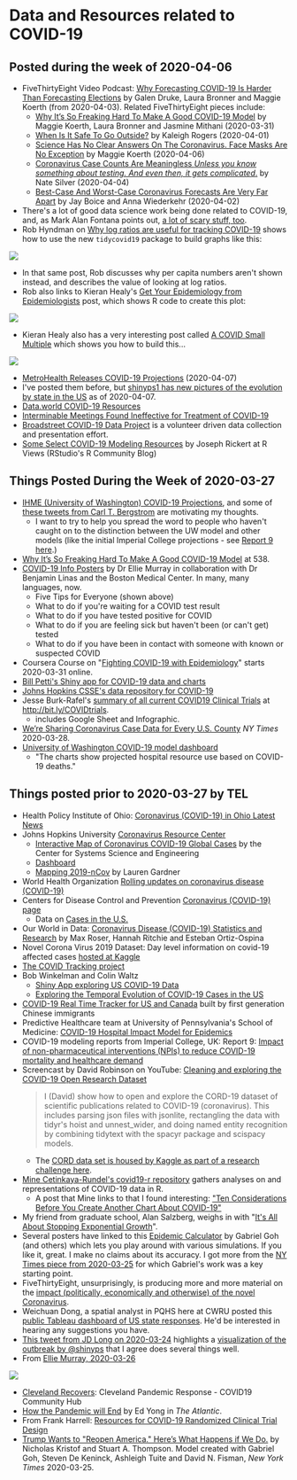 # Data and Resources related to COVID-19

## Posted during the week of 2020-04-06

- FiveThirtyEight Video Podcast: [Why Forecasting COVID-19 Is Harder Than Forecasting Elections](https://fivethirtyeight.com/videos/why-forecasting-covid-19-is-harder-than-forecasting-elections/) by Galen Druke, Laura Bronner and Maggie Koerth (from 2020-04-03). Related FiveThirtyEight pieces include:
    - [Why It’s So Freaking Hard To Make A Good COVID-19 Model](https://fivethirtyeight.com/features/why-its-so-freaking-hard-to-make-a-good-covid-19-model/) by Maggie Koerth, Laura Bronner and Jasmine Mithani (2020-03-31)
    - [When Is It Safe To Go Outside?](https://fivethirtyeight.com/features/a-crowded-park-isnt-much-safer-than-a-crowded-movie-theater/) by Kaleigh Rogers (2020-04-01)
    - [Science Has No Clear Answers On The Coronavirus. Face Masks Are No Exception](https://fivethirtyeight.com/features/science-has-no-clear-answers-on-the-coronavirus-face-masks-are-no-exception/) by Maggie Koerth (2020-04-06)
    - [Coronavirus Case Counts Are Meaningless *Unless you know something about testing. And even then, it gets complicated*.](https://fivethirtyeight.com/features/coronavirus-case-counts-are-meaningless/) by Nate Silver (2020-04-04)
    - [Best-Case And Worst-Case Coronavirus Forecasts Are Very Far Apart](https://fivethirtyeight.com/features/best-case-and-worst-case-coronavirus-forecasts-are-very-far-apart/) by Jay Boice and Anna Wiederkehr (2020-04-02)
- There's a lot of good data science work being done related to COVID-19, and, as Mark Alan Fontana points out, [a lot of scary stuff, too](https://twitter.com/metamaf/status/1245816735309193216).
- Rob Hyndman on [Why log ratios are useful for tracking COVID-19](https://robjhyndman.com/hyndsight/logratios-covid19/) shows how to use the new `tidycovid19` package to build graphs like this:
    
![](https://github.com/THOMASELOVE/2020-432/blob/master/classes/class20/figures/hyndman1.png)

- In that same post, Rob discusses why per capita numbers aren't shown instead, and describes the value of looking at log ratios.
- Rob also links to Kieran Healy's [Get Your Epidemiology from Epidemiologists](https://kieranhealy.org/blog/archives/2020/03/21/covid-19-tracking/) post, which shows R code to create this plot:

![](https://github.com/THOMASELOVE/2020-432/blob/master/classes/class20/figures/covid_cumulative_22-03-20.png)
    
- Kieran Healy also has a very interesting post called [A COVID Small Multiple](https://kieranhealy.org/blog/archives/2020/03/27/a-covid-small-multiple/) which shows you how to build this...
    
![](https://github.com/THOMASELOVE/2020-432/blob/master/classes/class20/figures/cov_case_sm.png)

- [MetroHealth Releases COVID-19 Projections](https://news.metrohealth.org/metrohealth-releases-covid-19-projections/) (2020-04-07)
- I've posted them before, but [shinyps1 has new pictures of the evolution by state in the US](https://twitter.com/shinyps1/status/1247743234358390790) as of 2020-04-07.
- [Data.world COVID-19 Resources](https://data.world/resources/coronavirus/)
- [Interminable Meetings Found Ineffective for Treatment of COVID-19](https://twitter.com/hmkyale/status/1247578342825566216)
- [Broadstreet COVID-19 Data Project](https://covid19dataproject.org/) is a volunteer driven data collection and presentation effort.
- [Some Select COVID-19 Modeling Resources](https://rviews.rstudio.com/2020/04/07/some-select-covid-19-modeling-resources/) by Joseph Rickert at R Views (RStudio's R Community Blog)

## Things Posted During the Week of 2020-03-27

- [IHME (University of Washington) COVID-19 Projections](https://covid19.healthdata.org/projections), and some of [these tweets from Carl T. Bergstrom](https://twitter.com/CT_Bergstrom/status/1244815009303023616?s=20) are motivating my thoughts. 
    - I want to try to help you spread the word to people who haven't caught on to the distinction between the UW model and other models (like the initial Imperial College projections - see [Report 9 here](https://www.imperial.ac.uk/mrc-global-infectious-disease-analysis/covid-19/).)
- [Why It’s So Freaking Hard To Make A Good COVID-19 Model](https://fivethirtyeight.com/features/why-its-so-freaking-hard-to-make-a-good-covid-19-model/) at 538.
- [COVID-19 Info Posters](https://github.com/eleanormurray/COVID_19) by Dr Ellie Murray in collaboration with Dr Benjamin Linas and the Boston Medical Center. In many, many languages, now.
    - Five Tips for Everyone (shown above)
    - What to do if you're waiting for a COVID test result
    - What to do if you have tested positive for COVID
    - What to do if you are feeling sick but haven't been (or can't get) tested
    - What to do if you have been in contact with someone with known or suspected COVID
- Coursera Course on "[Fighting COVID-19 with Epidemiology](https://www.coursera.org/learn/covid19-epidemiology)" starts 2020-03-31 online.
- [Bill Petti's Shiny app for COVID-19 data and charts](https://billpetti.shinyapps.io/covid_19_country_state_dashboard/)
- [Johns Hopkins CSSE's data repository for COVID-19](https://github.com/CSSEGISandData/COVID-19)
- Jesse Burk-Rafel's [summary of all current COVID19 Clinical Trials](http://bit.ly/COVIDtrials) at http://bit.ly/COVIDtrials.
    - includes Google Sheet and Infographic.
- [We’re Sharing Coronavirus Case Data for Every U.S. County](https://www.nytimes.com/article/coronavirus-county-data-us.html) *NY Times* 2020-03-28.
- [University of Washington COVID-19 model dashboard](https://covid19.healthdata.org/projections)
    - "The charts show projected hospital resource use based on COVID-19 deaths."


## Things posted prior to 2020-03-27 by TEL

- Health Policy Institute of Ohio: [Coronavirus (COVID-19) in Ohio Latest News](https://www.healthpolicyohio.org/coronavirus-covid-19-in-ohio/)
- Johns Hopkins University [Coronavirus Resource Center](https://coronavirus.jhu.edu/)
    - [Interactive Map of Coronavirus COVID-19 Global Cases](https://coronavirus.jhu.edu/map.html) by the Center for Systems Science and Engineering
    - [Dashboard](https://www.arcgis.com/apps/opsdashboard/index.html#/bda7594740fd40299423467b48e9ecf6)
    - [Mapping 2019-nCov](https://systems.jhu.edu/research/public-health/ncov/) by Lauren Gardner
- World Health Organization [Rolling updates on coronavirus disease (COVID-19)](https://www.who.int/emergencies/diseases/novel-coronavirus-2019/events-as-they-happen)
- Centers for Disease Control and Prevention [Coronavirus (COVID-19) page](https://www.cdc.gov/coronavirus/2019-ncov/index.html)
    - Data on [Cases in the U.S.](https://www.cdc.gov/coronavirus/2019-ncov/cases-updates/cases-in-us.html)
- Our World in Data: [Coronavirus Disease (COVID-19) Statistics and Research](https://ourworldindata.org/coronavirus) by Max Roser, Hannah Ritchie and Esteban Ortiz-Ospina
- Novel Corona Virus 2019 Dataset: Day level information on covid-19 affected cases [hosted at Kaggle](https://www.kaggle.com/sudalairajkumar/novel-corona-virus-2019-dataset)
- [The COVID Tracking project](https://covidtracking.com/)
- Bob Winkelman and Colin Waltz
    - [Shiny App exploring US COVID-19 Data](https://rdwinkelman.shinyapps.io/US_COVID_Explorer/)
    - [Exploring the Temporal Evolution of COVID-19 Cases in the US](https://rpubs.com/rdwinkelman/covid19_us_spread_gif)
- [COVID-19 Real Time Tracker for US and Canada](https://coronavirus.1point3acres.com/en) built by first generation Chinese immigrants
- Predictive Healthcare team at University of Pennsylvania's School of Medicine: [COVID-19 Hospital Impact Model for Epidemics](http://penn-chime.phl.io/)
- COVID-19 modeling reports from Imperial College, UK: Report 9: [Impact of non-pharmaceutical interventions (NPIs) to reduce COVID-19 mortality and healthcare demand](https://www.imperial.ac.uk/mrc-global-infectious-disease-analysis/news--wuhan-coronavirus/)
- Screencast by David Robinson on YouTube: [Cleaning and exploring the COVID-19 Open Research Dataset](https://www.youtube.com/watch?v=-5HYdBq_PTM)
    > I (David) show how to open and explore the CORD-19 dataset of scientific publications related to COVID-19 (coronavirus). This includes parsing json files with jsonlite, rectangling the data with tidyr's hoist and unnest_wider, and doing named entity recognition by combining tidytext with the spacyr package and scispacy models.
    - The [CORD data set is housed by Kaggle as part of a research challenge here](https://www.kaggle.com/allen-institute-for-ai/CORD-19-research-challenge).
- [Mine Cetinkaya-Rundel's covid19-r repository](https://github.com/mine-cetinkaya-rundel/covid19-r/blob/master/README.md) gathers analyses on and representations of COVID-19 data in R.
    - A post that Mine links to that I found interesting: ["Ten Considerations Before You Create Another Chart About COVID-19"](https://medium.com/nightingale/ten-considerations-before-you-create-another-chart-about-covid-19-27d3bd691be8)
- My friend from graduate school, Alan Salzberg, weighs in with "[It's All About Stopping Exponential Growth](https://salthillstatistics.com/posts/59)".
- Several posters have linked to this [Epidemic Calculator](http://gabgoh.github.io/COVID/index.html) by Gabriel Goh (and others) which lets you play around with various simulations. If you like it, great. I make no claims about its accuracy. I got more from the [NY Times piece from 2020-03-25](https://www.nytimes.com/interactive/2020/03/25/opinion/coronavirus-trump-reopen-america.html) for which Gabriel's work was a key starting point.
- FiveThirtyEight, unsurprisingly, is producing more and more material on the [impact (politically, economically and otherwise) of the novel Coronavirus](https://fivethirtyeight.com/tag/coronavirus/).
- Weichuan Dong, a spatial analyst in PQHS here at CWRU posted this [public Tableau dashboard of US state responses](https://public.tableau.com/profile/weichuan.dong#!/vizhome/USGovernorsResponsesonCoronavirus/GovernorTwitter). He'd be interested in hearing any suggestions you have.
- [This tweet from JD Long on 2020-03-24](https://twitter.com/CMastication/status/1242392769127157761?s=20) highlights a [visualization of the outbreak by @shinyps](https://twitter.com/shinyps1/status/1242324692620345345/photo/1) that I agree does several things well.
- From [Ellie Murray, 2020-03-26](https://twitter.com/EpiEllie/status/1243170268568264704)

![](https://github.com/THOMASELOVE/2020-432/blob/master/classes/class17/figures/murray_2020-03-26.png)

- [Cleveland Recovers](https://cleveland.recovers.org/): Cleveland Pandemic Response - COVID19 Community Hub
- [How the Pandemic will End](https://www.theatlantic.com/health/archive/2020/03/how-will-coronavirus-end/608719/) by Ed Yong in *The Atlantic*.
- From Frank Harrell: [Resources for COVID-19 Randomized Clinical Trial Design](http://hbiostat.org/proj/covid19/)
- [Trump Wants to "Reopen America." Here’s What Happens if We Do.](https://www.nytimes.com/interactive/2020/03/25/opinion/coronavirus-trump-reopen-america.html) by Nicholas Kristof and Stuart A. Thompson. Model created with Gabriel Goh, Steven De Keninck, Ashleigh Tuite and David N. Fisman, *New York Times* 2020-03-25.

